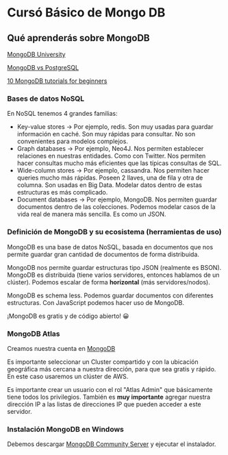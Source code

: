 # Cursó Básico de Mongo DB

## Qué aprenderás sobre MongoDB

[MongoDB University](https://university.mongodb.com/)

[MongoDB vs PostgreSQL](https://bytescout.com/blog/mongodb-vs-postgresql.html)

[10 MongoDB tutorials for beginners](https://medium.com/quick-code/top-tutorials-to-learn-mongo-db-f1e52bee7445)

### Bases de datos NoSQL

En NoSQL tenemos 4 grandes familias:

- Key-value stores -> Por ejemplo, redis. Son muy usadas para guardar información en caché. Son muy rápidas para consultar. No son convenientes para modelos complejos.
- Graph databases -> Por ejemplo, Neo4J. Nos permiten establecer relaciones en nuestras entidades. Como con Twitter. Nos permiten hacer consultas mucho más eficientes que las típicas consultas de SQL.
- Wide-column stores -> Por ejemplo, cassandra. Nos permiten hacer queries mucho más rápidas. Poseen 2 llaves, una de fila y otra de columna. Son usadas en Big Data. Modelar datos dentro de estas estructuras es más complicado.
- Document databases -> Por ejemplo, MongoDB. Nos permiten guardar documentos dentro de las colecciones. Podemos modelar casos de la vida real de manera más sencilla. Es como un JSON.

### Definición de MongoDB y su ecosistema (herramientas de uso)

MongoDB es una base de datos NoSQL, basada en documentos que nos permite guardar gran cantidad de documentos de forma distribuida.

MongoDB nos permite guardar estructuras tipo JSON (realmente es BSON). MongoDB es distribuida (tiene varios servidores, entonces hablamos de un clúster). Podemos escalar de forma **horizontal** (más servidores/nodos).

MongoDB es schema less. Podemos guardar documentos con diferentes estructuras. Con JavaScript podemos hacer uso de MongoDB.

¡MongoDB es gratis y de código abierto! 😀

### MongoDB Atlas

Creamos nuestra cuenta en [MongoDB](https://mongodb.com)

Es importante seleccionar un Cluster compartido y con la ubicación geográfica más cercana a nuestra dirección, para que sea gratis y rápido. En este caso usaremos un clúster de AWS.

Es importante crear un usuario con el rol "Atlas Admin" que básicamente tiene todos los privilegios. También es **muy importante** agregar nuestra dirección IP a las listas de direcciones IP que pueden acceder a este servidor.

### Instalación MongoDB en Windows

Debemos descargar [MongoDB Community Server](https://www.mongodb.com/try/download/community) y ejecutar el instalador.
